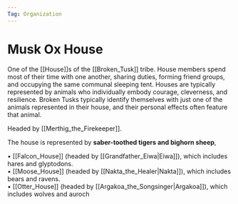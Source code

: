 ```yaml
---
Tag: Organization
---
```

# Musk Ox House
One of the [[House]]s of the [[Broken_Tusk]] tribe. House members spend most of their time with one another, sharing duties, forming friend groups, and occupying the same communal sleeping tent. Houses are typically represented by animals who individually embody courage, cleverness, and resilience. Broken Tusks typically identify themselves with just one of the animals represented in their house, and their personal effects often feature that animal.

Headed by  [[Merthig_the_Firekeeper]].

The house is represented by **saber-toothed tigers and bighorn sheep**, 

• [[Falcon_House]] (headed by [[Grandfather_Eiwa|Eiwa]]), which includes hares and glyptodons.  
• [[Moose_House]] (headed by [[Nakta_the_Healer|Nakta]]), which includes bears and ravens.  
• [[Otter_House]] (headed by [[Argakoa_the_Songsinger|Argakoa]]), which includes wolves and auroch